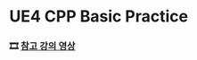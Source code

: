 # UE4 CPP Basic Practice

### 🎞 [참고 강의 영상](https://www.youtube.com/playlist?list=PLtmQsn29mAv9oCu9oxqvSvp4yZ7HW574u)

